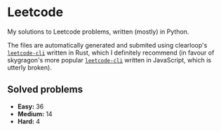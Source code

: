 # Leetcode
My solutions to Leetcode problems, written (mostly) in Python.

The files are automatically generated and submited using clearloop's [`leetcode-cli`](https://github.com/clearloop/leetcode-cli) written in Rust, which I definitely recommend (in favour of skygragon's more popular [`leetcode-cli`](https://github.com/skygragon/leetcode-cli) written in JavaScript, which is utterly broken).

## Solved problems
- **Easy:** 36
- **Medium:** 14
- **Hard:** 4
